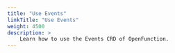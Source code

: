 ```yaml
---
title: "Use Events"
linkTitle: "Use Events"
weight: 4500
description: >	
    Learn how to use the Events CRD of OpenFunction.
---
```


